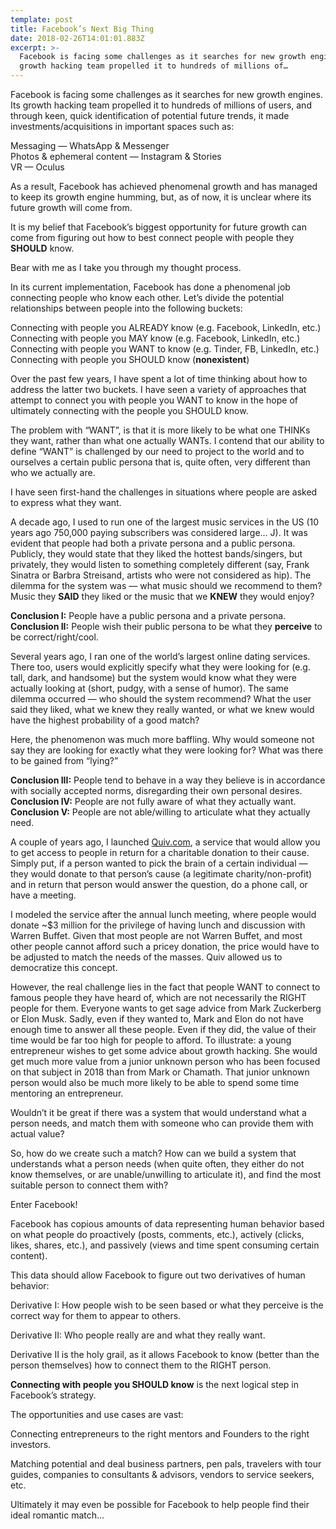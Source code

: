 ```yaml
---
template: post
title: Facebook’s Next Big Thing
date: 2018-02-26T14:01:01.883Z
excerpt: >-
  Facebook is facing some challenges as it searches for new growth engines. Its
  growth hacking team propelled it to hundreds of millions of…
---
```

Facebook is facing some challenges as it searches for new growth engines. Its growth hacking team propelled it to hundreds of millions of users, and through keen, quick identification of potential future trends, it made investments/acquisitions in important spaces such as:

Messaging — WhatsApp & Messenger  
Photos & ephemeral content — Instagram & Stories  
VR — Oculus

As a result, Facebook has achieved phenomenal growth and has managed to keep its growth engine humming, but, as of now, it is unclear where its future growth will come from.

It is my belief that Facebook’s biggest opportunity for future growth can come from figuring out how to best connect people with people they **SHOULD** know.

Bear with me as I take you through my thought process.

In its current implementation, Facebook has done a phenomenal job connecting people who know each other. Let’s divide the potential relationships between people into the following buckets:

Connecting with people you ALREADY know (e.g. Facebook, LinkedIn, etc.)  
Connecting with people you MAY know (e.g. Facebook, LinkedIn, etc.) Connecting with people you WANT to know (e.g. Tinder, FB, LinkedIn, etc.)  
Connecting with people you SHOULD know (**nonexistent**)

Over the past few years, I have spent a lot of time thinking about how to address the latter two buckets. I have seen a variety of approaches that attempt to connect you with people you WANT to know in the hope of ultimately connecting with the people you SHOULD know.

The problem with “WANT”, is that it is more likely to be what one THINKs they want, rather than what one actually WANTs. I contend that our ability to define “WANT” is challenged by our need to project to the world and to ourselves a certain public persona that is, quite often, very different than who we actually are.

I have seen first-hand the challenges in situations where people are asked to express what they want.

A decade ago, I used to run one of the largest music services in the US (10 years ago 750,000 paying subscribers was considered large… J). It was evident that people had both a private persona and a public persona. Publicly, they would state that they liked the hottest bands/singers, but privately, they would listen to something completely different (say, Frank Sinatra or Barbra Streisand, artists who were not considered as hip). The dilemma for the system was — what music should we recommend to them? Music they **SAID** they liked or the music that we **KNEW** they would enjoy?

**Conclusion I:** People have a public persona and a private persona.  
**Conclusion II:** People wish their public persona to be what they **perceive** to be correct/right/cool.

Several years ago, I ran one of the world’s largest online dating services. There too, users would explicitly specify what they were looking for (e.g. tall, dark, and handsome) but the system would know what they were actually looking at (short, pudgy, with a sense of humor). The same dilemma occurred — who should the system recommend? What the user said they liked, what we knew they really wanted, or what we knew would have the highest probability of a good match?

Here, the phenomenon was much more baffling. Why would someone not say they are looking for exactly what they were looking for? What was there to be gained from “lying?”

**Conclusion III:** People tend to behave in a way they believe is in accordance with socially accepted norms, disregarding their own personal desires.  
**Conclusion IV:** People are not fully aware of what they actually want.  
**Conclusion V:** People are not able/willing to articulate what they actually need.

A couple of years ago, I launched [Quiv.com](http://quiv.com/), a service that would allow you to get access to people in return for a charitable donation to their cause. Simply put, if a person wanted to pick the brain of a certain individual — they would donate to that person’s cause (a legitimate charity/non-profit) and in return that person would answer the question, do a phone call, or have a meeting.

I modeled the service after the annual lunch meeting, where people would donate ~$3 million for the privilege of having lunch and discussion with Warren Buffet. Given that most people are not Warren Buffet, and most other people cannot afford such a pricey donation, the price would have to be adjusted to match the needs of the masses. Quiv allowed us to democratize this concept.

However, the real challenge lies in the fact that people WANT to connect to famous people they have heard of, which are not necessarily the RIGHT people for them. Everyone wants to get sage advice from Mark Zuckerberg or Elon Musk. Sadly, even if they wanted to, Mark and Elon do not have enough time to answer all these people. Even if they did, the value of their time would be far too high for people to afford. To illustrate: a young entrepreneur wishes to get some advice about growth hacking. She would get much more value from a junior unknown person who has been focused on that subject in 2018 than from Mark or Chamath. That junior unknown person would also be much more likely to be able to spend some time mentoring an entrepreneur.

Wouldn’t it be great if there was a system that would understand what a person needs, and match them with someone who can provide them with actual value?

So, how do we create such a match? How can we build a system that understands what a person needs (when quite often, they either do not know themselves, or are unable/unwilling to articulate it), and find the most suitable person to connect them with?

Enter Facebook!

Facebook has copious amounts of data representing human behavior based on what people do proactively (posts, comments, etc.), actively (clicks, likes, shares, etc.), and passively (views and time spent consuming certain content).

This data should allow Facebook to figure out two derivatives of human behavior:

Derivative I: How people wish to be seen based or what they perceive is the correct way for them to appear to others.

Derivative II: Who people really are and what they really want.

Derivative II is the holy grail, as it allows Facebook to know (better than the person themselves) how to connect them to the RIGHT person.

**Connecting with people you SHOULD know**  is the next logical step in Facebook’s strategy.

The opportunities and use cases are vast:

Connecting entrepreneurs to the right mentors and Founders to the right investors.

Matching potential and deal business partners, pen pals, travelers with tour guides, companies to consultants & advisors, vendors to service seekers, etc.

Ultimately it may even be possible for Facebook to help people find their ideal romantic match…
